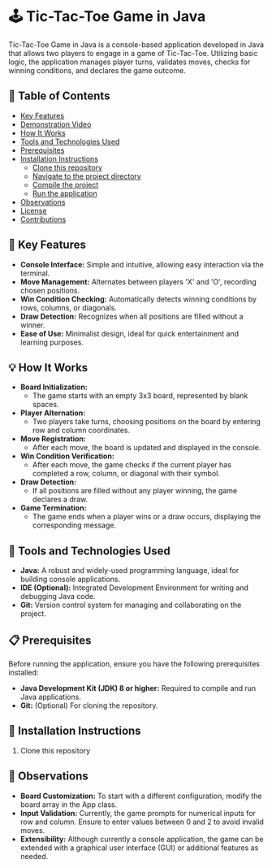 # 🕹️ Tic-Tac-Toe Game in Java
Tic-Tac-Toe Game in Java is a console-based application developed in Java that allows two players to engage in a game of Tic-Tac-Toe. Utilizing basic logic, the application manages player turns, validates moves, checks for winning conditions, and declares the game outcome.


## 📑 Table of Contents
- [Key Features]()
- [Demonstration Video]()
- [How It Works]()
- [Tools and Technologies Used]()
- [Prerequisites]()
- [Installation Instructions]()
    - [Clone this repository]()
    - [Navigate to the project directory]()
    - [Compile the project]()
    - [Run the application]()
- [Observations]()
- [License]()
- [Contributions]()

## 🚀 Key Features
- **Console Interface:** Simple and intuitive, allowing easy interaction via the terminal.
- **Move Management:** Alternates between players 'X' and 'O', recording chosen positions.
- **Win Condition Checking:** Automatically detects winning conditions by rows, columns, or diagonals.
- **Draw Detection:** Recognizes when all positions are filled without a winner.
- **Ease of Use:** Minimalist design, ideal for quick entertainment and learning purposes.

## 💡 How It Works
- **Board Initialization:**
    - The game starts with an empty 3x3 board, represented by blank spaces.
- **Player Alternation:**
    - Two players take turns, choosing positions on the board by entering row and column coordinates.
- **Move Registration:**
    - After each move, the board is updated and displayed in the console.
- **Win Condition Verification:**
    - After each move, the game checks if the current player has completed a row, column, or diagonal with their symbol.
- **Draw Detection:**
    - If all positions are filled without any player winning, the game declares a draw.
- **Game Termination:**
    - The game ends when a player wins or a draw occurs, displaying the corresponding message.
 
## 🔧 Tools and Technologies Used
- **Java:** A robust and widely-used programming language, ideal for building console applications.
- **IDE (Optional):** Integrated Development Environment for writing and debugging Java code.
- **Git:** Version control system for managing and collaborating on the project.

## 📋 Prerequisites
Before running the application, ensure you have the following prerequisites installed:
- **Java Development Kit (JDK) 8 or higher:** Required to compile and run Java applications.
- **Git:** (Optional) For cloning the repository.

## 📝 Installation Instructions
1. Clone this repository


## 📌 Observations
- **Board Customization:** To start with a different configuration, modify the board array in the App class.
- **Input Validation:** Currently, the game prompts for numerical inputs for row and column. Ensure to enter values between 0 and 2 to avoid invalid moves.
- **Extensibility:** Although currently a console application, the game can be extended with a graphical user interface (GUI) or additional features as needed.
